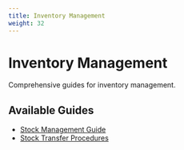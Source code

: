 ```yaml
---
title: Inventory Management
weight: 32
---
```


# Inventory Management

Comprehensive guides for inventory management.

## Available Guides

- [Stock Management Guide](/guides/inventory-guides/stock-management/)
- [Stock Transfer Procedures](/guides/inventory-guides/stock-transfer/)